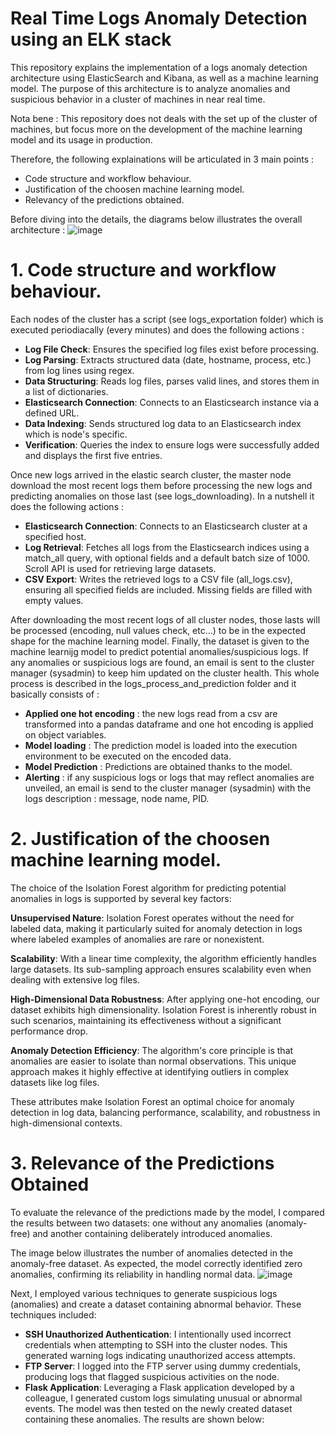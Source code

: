 # Real Time Logs Anomaly Detection using an ELK stack
This repository explains the implementation of a logs anomaly detection architecture using ElasticSearch and Kibana, as well as a machine learning model. The purpose of this architecture is to analyze anomalies and suspicious behavior in a cluster of machines in near real time.

Nota bene : This repository does not deals with the set up of the cluster of machines, but focus more on the development of the machine learning model and its usage in production. 

Therefore, the following explainations will be articulated in 3 main points : 
* Code structure and workflow behaviour.
* Justification of the choosen machine learning model.
* Relevancy of the predictions obtained.

Before diving into the details, the diagrams below illustrates the overall architecture : 
![image](https://github.com/user-attachments/assets/fbd0ca65-0769-463a-a6e7-21f3d6836c4b)


# 1. Code structure and workflow behaviour.

Each nodes of the cluster has a script (see logs_exportation folder) which is executed periodiacally (every minutes) and does the following actions :
* **Log File Check**: Ensures the specified log files exist before processing.
* **Log Parsing**: Extracts structured data (date, hostname, process, etc.) from log lines using regex.
* **Data Structuring**: Reads log files, parses valid lines, and stores them in a list of dictionaries.
* **Elasticsearch Connection**: Connects to an Elasticsearch instance via a defined URL.
* **Data Indexing**: Sends structured log data to an Elasticsearch index which is node's specific.
* **Verification**: Queries the index to ensure logs were successfully added and displays the first five entries.

Once new logs arrived in the elastic search cluster, the master node download the most recent logs them before processing the new logs and predicting anomalies on those last (see logs_downloading). In a nutshell it does the following actions : 
* **Elasticsearch Connection**: Connects to an Elasticsearch cluster at a specified host.
* **Log Retrieval**: Fetches all logs from the Elasticsearch indices using a match_all query, with optional fields and a default batch size of 1000. Scroll API is used for retrieving large datasets.
* **CSV Export**: Writes the retrieved logs to a CSV file (all_logs.csv), ensuring all specified fields are included. Missing fields are filled with empty values.

After downloading the most recent logs of all cluster nodes, those lasts will be processed (encoding, null values check, etc...) to be in the expected shape for the machine learning model. Finally, the dataset is given to the machine learnijg model to predict potential anomalies/suspicious logs. If any anomalies or suspicious logs are found, an email is sent to the cluster manager (sysadmin) to keep him updated on the cluster health. This whole process is described in the logs_process_and_prediction folder and it basically consists of : 
* **Applied one hot encoding** : the new logs read from a csv are transformed into a pandas dataframe and one hot encoding is applied on object variables.
* **Model loading** : The prediction model is loaded into the execution environment to be executed on the encoded data.
* **Model Prediction** : Predictions are obtained thanks to the model.
* **Alerting** : if any suspicious logs or logs that may reflect anomalies are unveiled, an email is send to the cluster manager (sysadmin) with the logs description : message, node name, PID.

# 2. Justification of the choosen machine learning model.

The choice of the Isolation Forest algorithm for predicting potential anomalies in logs is supported by several key factors:

**Unsupervised Nature**:
Isolation Forest operates without the need for labeled data, making it particularly suited for anomaly detection in logs where labeled examples of anomalies are rare or nonexistent.

**Scalability**:
With a linear time complexity, the algorithm efficiently handles large datasets. Its sub-sampling approach ensures scalability even when dealing with extensive log files.

**High-Dimensional Data Robustness**:
After applying one-hot encoding, our dataset exhibits high dimensionality. Isolation Forest is inherently robust in such scenarios, maintaining its effectiveness without a significant performance drop.

**Anomaly Detection Efficiency**:
The algorithm's core principle is that anomalies are easier to isolate than normal observations. This unique approach makes it highly effective at identifying outliers in complex datasets like log files.

These attributes make Isolation Forest an optimal choice for anomaly detection in log data, balancing performance, scalability, and robustness in high-dimensional contexts.

# 3. Relevance of the Predictions Obtained
To evaluate the relevance of the predictions made by the model, I compared the results between two datasets: one without any anomalies (anomaly-free) and another containing deliberately introduced anomalies.

The image below illustrates the number of anomalies detected in the anomaly-free dataset. As expected, the model correctly identified zero anomalies, confirming its reliability in handling normal data.
![image](https://github.com/user-attachments/assets/b830143e-33b2-43f8-a3fa-55fe9e316b6e)

Next, I employed various techniques to generate suspicious logs (anomalies) and create a dataset containing abnormal behavior. These techniques included:

* **SSH Unauthorized Authentication**: I intentionally used incorrect credentials when attempting to SSH into the cluster nodes. This generated warning logs indicating unauthorized access attempts.
* **FTP Server**: I logged into the FTP server using dummy credentials, producing logs that flagged suspicious activities on the node.
* **Flask Application**: Leveraging a Flask application developed by a colleague, I generated custom logs simulating unusual or abnormal events.
The model was then tested on the newly created dataset containing these anomalies. The results are shown below:
